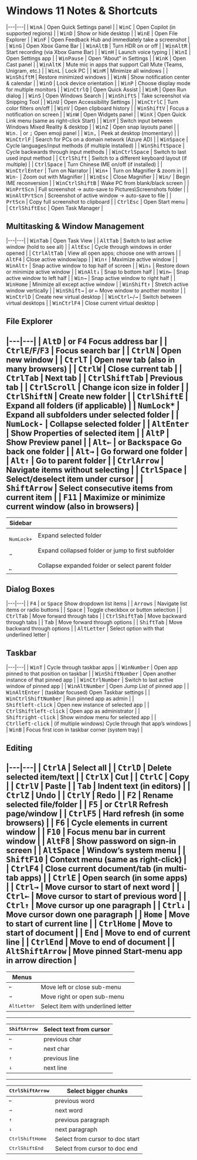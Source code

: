 # Windows 11 Notes & Shortcuts

|---|---|
| <kbd>Win</kbd><kbd>A</kbd> | Open Quick Settings panel |
| <kbd>Win</kbd><kbd>C</kbd> | Open Copilot (in supported regions) |
| <kbd>Win</kbd><kbd>D</kbd> | Show or hide desktop |
| <kbd>Win</kbd><kbd>E</kbd> | Open File Explorer |
| <kbd>Win</kbd><kbd>F</kbd> | Open Feedback Hub and immediately take a screenshot |
| <kbd>Win</kbd><kbd>G</kbd> | Open Xbox Game Bar |
| <kbd>Win</kbd><kbd>Alt</kbd><kbd>B</kbd> | Turn HDR on or off |
| <kbd>Win</kbd><kbd>Alt</kbd><kbd>R</kbd> | Start recording (via Xbox Game Bar) |
| <kbd>Win</kbd><kbd>H</kbd> | Launch voice typing |
| <kbd>Win</kbd><kbd>I</kbd> | Open Settings app |
| <kbd>Win</kbd><kbd>Pause</kbd> | Open “About” in Settings |
| <kbd>Win</kbd><kbd>K</kbd> | Open Cast panel |
| <kbd>Win</kbd><kbd>Alt</kbd><kbd>K</kbd> | Mute mic in apps that support Call Mute (Teams, Unigram, etc.) |
| <kbd>Win</kbd><kbd>L</kbd> | Lock PC |
| <kbd>Win</kbd><kbd>M</kbd> | Minimize all windows |
| <kbd>Win</kbd><kbd>Shift</kbd><kbd>M</kbd> | Restore minimized windows |
| <kbd>Win</kbd><kbd>N</kbd> | Show notification center & calendar |
| <kbd>Win</kbd><kbd>O</kbd> | Lock device orientation |
| <kbd>Win</kbd><kbd>P</kbd> | Choose display mode for multiple monitors |
| <kbd>Win</kbd><kbd>Ctrl</kbd><kbd>Q</kbd> | Open Quick Assist |
| <kbd>Win</kbd><kbd>R</kbd> | Open Run dialog |
| <kbd>Win</kbd><kbd>S</kbd> | Open Windows Search |
| <kbd>Win</kbd><kbd>Shift</kbd><kbd>S</kbd> | Take screenshot via Snipping Tool |
| <kbd>Win</kbd><kbd>U</kbd> | Open Accessibility Settings |
| <kbd>Win</kbd><kbd>Ctrl</kbd><kbd>C</kbd> | Turn color filters on/off |
| <kbd>Win</kbd><kbd>V</kbd> | Open clipboard history |
| <kbd>Win</kbd><kbd>Shift</kbd><kbd>V</kbd> | Focus a notification on screen |
| <kbd>Win</kbd><kbd>W</kbd> | Open Widgets panel |
| <kbd>Win</kbd><kbd>X</kbd> | Open Quick Link menu (same as right-click Start) |
| <kbd>Win</kbd><kbd>Y</kbd> | Switch input between Windows Mixed Reality & desktop |
| <kbd>Win</kbd><kbd>Z</kbd> | Open snap layouts panel |
| <kbd>Win</kbd><kbd>.</kbd> | or <kbd>;</kbd> Open emoji panel |
| <kbd>Win</kbd><kbd>,</kbd> | Peek at desktop (momentary) |
| <kbd>Win</kbd><kbd>Ctrl</kbd><kbd>F</kbd> | Search for PCs on a domain network (Azure AD) |
| <kbd>Win</kbd><kbd>Space</kbd> | Cycle languages/input methods (if multiple installed) |
| <kbd>Win</kbd><kbd>Shift</kbd><kbd>Space</kbd> | Cycle backwards through input methods |
| <kbd>Win</kbd><kbd>Ctrl</kbd><kbd>Space</kbd> | Switch to last used input method |
| <kbd>Ctrl</kbd><kbd>Shift</kbd> | Switch to a different keyboard layout (if multiple) |
| <kbd>Ctrl</kbd><kbd>Space</kbd> | Turn Chinese IME on/off (if installed) |
| <kbd>Win</kbd><kbd>Ctrl</kbd><kbd>Enter</kbd> | Turn on Narrator |
| <kbd>Win</kbd><kbd>+</kbd> | Turn on Magnifier & zoom in |
| <kbd>Win</kbd><kbd>-</kbd> | Zoom out with Magnifier |
| <kbd>Win</kbd><kbd>Esc</kbd> | Close Magnifier |
| <kbd>Win</kbd><kbd>/</kbd> | Begin IME reconversion |
| <kbd>Win</kbd><kbd>Ctrl</kbd><kbd>Shift</kbd><kbd>B</kbd> | Wake PC from blank/black screen |
| <kbd>Win</kbd><kbd>PrtScn</kbd> | Full screenshot → auto-save to Pictures\Screenshots folder |
| <kbd>Win</kbd><kbd>Alt</kbd><kbd>PrtScn</kbd> | Screenshot of active window → auto-save to file |
| <kbd>PrtScn</kbd> | Copy full screenshot to clipboard |
| <kbd>Ctrl</kbd><kbd>Esc</kbd> | Open Start menu |
| <kbd>Ctrl</kbd><kbd>Shift</kbd><kbd>Esc</kbd> | Open Task Manager |

## Multitasking & Window Management

|---|---|
| <kbd>Win</kbd><kbd>Tab</kbd> | Open Task View |
| <kbd>Alt</kbd><kbd>Tab</kbd> | Switch to last active window (hold to see all) |
| <kbd>Alt</kbd><kbd>Esc</kbd> | Cycle through windows in order opened |
| <kbd>Ctrl</kbd><kbd>Alt</kbd><kbd>Tab</kbd> | View all open apps; choose one with arrows |
| <kbd>Alt</kbd><kbd>F4</kbd> | Close active window/app |
| <kbd>Win</kbd><kbd>↑</kbd> | Maximize active window |
| <kbd>Win</kbd><kbd>Alt</kbd><kbd>↑</kbd> | Snap active window to top half of screen |
| <kbd>Win</kbd><kbd>↓</kbd> | Restore down or minimize active window |
| <kbd>Win</kbd><kbd>Alt</kbd><kbd>↓</kbd> | Snap to bottom half |
| <kbd>Win</kbd><kbd>←</kbd> | Snap active window to left half |
| <kbd>Win</kbd><kbd>→</kbd> | Snap active window to right half |
| <kbd>Win</kbd><kbd>Home</kbd> | Minimize all except active window |
| <kbd>Win</kbd><kbd>Shift</kbd><kbd>↑</kbd> | Stretch active window vertically |
| <kbd>Win</kbd><kbd>Shift</kbd><kbd>→</kbd> | or <kbd>←</kbd> Move window to another monitor |
| <kbd>Win</kbd><kbd>Ctrl</kbd><kbd>D</kbd> | Create new virtual desktop |
| <kbd>Win</kbd><kbd>Ctrl</kbd><kbd>←</kbd>/<kbd>→</kbd> | Switch between virtual desktops |
| <kbd>Win</kbd><kbd>Ctrl</kbd><kbd>F4</kbd> | Close current virtual desktop |

## File Explorer

|---|---|
| <kbd>Alt</kbd><kbd>D</kbd> | or <kbd>F4</kbd> Focus address bar |
| <kbd>Ctrl</kbd><kbd>E</kbd>/<kbd>F</kbd>/<kbd>F3</kbd> | Focus search bar |
| <kbd>Ctrl</kbd><kbd>N</kbd> | Open new window |
| <kbd>Ctrl</kbd><kbd>T</kbd> | Open new tab (also in many browsers) |
| <kbd>Ctrl</kbd><kbd>W</kbd> | Close current tab |
| <kbd>Ctrl</kbd><kbd>Tab</kbd> | Next tab |
| <kbd>Ctrl</kbd><kbd>Shift</kbd><kbd>Tab</kbd> | Previous tab |
| <kbd>Ctrl</kbd><kbd>Scroll</kbd> | Change icon size in folder |
| <kbd>Ctrl</kbd><kbd>Shift</kbd><kbd>N</kbd> | Create new folder |
| <kbd>Ctrl</kbd><kbd>Shift</kbd><kbd>E</kbd> | Expand all folders (if applicable) |
| <kbd>NumLock</kbd><kbd>*</kbd> | Expand all subfolders under selected folder |
| <kbd>NumLock</kbd><kbd>-</kbd> | Collapse selected folder |
| <kbd>Alt</kbd><kbd>Enter</kbd> | Show Properties of selected item |
| <kbd>Alt</kbd><kbd>P</kbd> | Show Preview panel |
| <kbd>Alt</kbd><kbd>←</kbd> | or <kbd>Backspace</kbd> Go back one folder |
| <kbd>Alt</kbd><kbd>→</kbd> | Go forward one folder |
| <kbd>Alt</kbd><kbd>↑</kbd> | Go to parent folder |
| <kbd>Ctrl</kbd><kbd>Arrow</kbd> | Navigate items without selecting |
| <kbd>Ctrl</kbd><kbd>Space</kbd> | Select/deselect item under cursor |
| <kbd>Shift</kbd><kbd>Arrow</kbd> | Select consecutive items from current item |
| <kbd>F11</kbd> | Maximize or minimize current window (also in browsers) |
---

| Sidebar ||
|---|---|
| <br><kbd>NumLock</kbd><kbd>+</kbd> | Expand selected folder |
| <br><kbd>→</kbd> | Expand collapsed folder or jump to first subfolder |
| <br><kbd>←</kbd> | Collapse expanded folder or select parent folder |

## Dialog Boxes

|---|---|
| <kbd>F4</kbd> | or <kbd>Space</kbd> Show dropdown list items |
| <kbd>Arrows</kbd> | Navigate list items or radio buttons |
| <kbd>Space</kbd> | Toggle checkbox or button selection |
| <kbd>Ctrl</kbd><kbd>Tab</kbd> | Move forward through tabs |
| <kbd>Ctrl</kbd><kbd>Shift</kbd><kbd>Tab</kbd> | Move backward through tabs |
| <kbd>Tab</kbd> | Move forward through options |
| <kbd>Shift</kbd><kbd>Tab</kbd> | Move backward through options |
| <kbd>Alt</kbd><kbd>Letter</kbd> | Select option with that underlined letter |

## Taskbar

|---|---|
| <kbd>Win</kbd><kbd>T</kbd> | Cycle through taskbar apps |
| <kbd>Win</kbd><kbd>Number</kbd> | Open app pinned to that position on taskbar |
| <kbd>Win</kbd><kbd>Shift</kbd><kbd>Number</kbd> | Open another instance of that pinned app |
| <kbd>Win</kbd><kbd>Ctrl</kbd><kbd>Number</kbd> | Switch to last active window of pinned app |
| <kbd>Win</kbd><kbd>Alt</kbd><kbd>Number</kbd> | Open Jump List of pinned app |
| <kbd>Win</kbd><kbd>Alt</kbd><kbd>Enter</kbd> | (taskbar focused) Open Taskbar settings |
| <kbd>Win</kbd><kbd>Ctrl</kbd><kbd>Shift</kbd><kbd>Number</kbd> | Run pinned app as admin |
| <br><kbd>Shift</kbd><kbd>left-click</kbd> | Open new instance of selected app |
| <br><kbd>Ctrl</kbd><kbd>Shift</kbd><kbd>left-click</kbd> | Open app as administrator |
| <br><kbd>Shift</kbd><kbd>right-click</kbd></kbd> | Show window menu for selected app |
| <br><kbd>Ctrl</kbd><kbd>left-click</kbd> | (if multiple windows) Cycle through that app’s windows |
| <kbd>Win</kbd><kbd>B</kbd> | Focus first icon in taskbar corner (system tray) |

## Editing

|---|---|
| <kbd>Ctrl</kbd><kbd>A</kbd> | Select all |
| <kbd>Ctrl</kbd><kbd>D</kbd> | Delete selected item/text |
| <kbd>Ctrl</kbd><kbd>X</kbd> | Cut |
| <kbd>Ctrl</kbd><kbd>C</kbd> | Copy |
| <kbd>Ctrl</kbd><kbd>V</kbd> | Paste |
| <kbd>Tab</kbd> | Indent text (in editors) |
| <kbd>Ctrl</kbd><kbd>Z</kbd> | Undo |
| <kbd>Ctrl</kbd><kbd>Y</kbd> | Redo |
| <kbd>F2</kbd> | Rename selected file/folder |
| <kbd>F5</kbd> | or <kbd>Ctrl</kbd><kbd>R</kbd> Refresh page/window |
| <kbd>Ctrl</kbd><kbd>F5</kbd> | Hard refresh (in some browsers) |
| <kbd>F6</kbd> | Cycle elements in current window |
| <kbd>F10</kbd> | Focus menu bar in current window |
| <kbd>Alt</kbd><kbd>F8</kbd> | Show password on sign-in screen |
| <kbd>Alt</kbd><kbd>Space</kbd> | Window’s system menu |
| <kbd>Shift</kbd><kbd>F10</kbd> | Context menu (same as right-click) |
| <kbd>Ctrl</kbd><kbd>F4</kbd> | Close current document/tab (in multi-tab apps) |
| <kbd>Ctrl</kbd><kbd>E</kbd> | Open search (in some apps) |
| <kbd>Ctrl</kbd><kbd>→</kbd> | Move cursor to start of next word |
| <kbd>Ctrl</kbd><kbd>←</kbd> | Move cursor to start of previous word |
| <kbd>Ctrl</kbd><kbd>↑</kbd> | Move cursor up one paragraph |
| <kbd>Ctrl</kbd><kbd>↓</kbd> | Move cursor down one paragraph |
| <kbd>Home</kbd> | Move to start of current line |
| <kbd>Ctrl</kbd><kbd>Home</kbd> | Move to start of document |
| <kbd>End</kbd> | Move to end of current line |
| <kbd>Ctrl</kbd><kbd>End</kbd> | Move to end of document |
| <kbd>Alt</kbd><kbd>Shift</kbd><kbd>Arrow</kbd> | Move pinned Start-menu app in arrow direction |
---

| Menus ||
|---|---|
| <kbd>←</kbd> | Move left or close sub-menu |
| <kbd>→</kbd> | Move right or open sub-menu |
| <kbd>Alt</kbd><kbd>Letter</kbd> | Select item with underlined letter |

---

| <kbd>Shift</kbd><kbd>Arrow</kbd> | Select text from cursor |
|---|---|
| <kbd>←</kbd> | previous char |
| <kbd>→</kbd> | next char |
| <kbd>↑</kbd> | previous line |
| <kbd>↓</kbd> | next line |

---

| <kbd>Ctrl</kbd><kbd>Shift</kbd><kbd>Arrow</kbd> | Select bigger chunks |
|---|---|
| <kbd>←</kbd> | previous word |
| <kbd>→</kbd> | next word |
| <kbd>↑</kbd> | previous paragraph |
| <kbd>↓</kbd> | next paragraph |
| <kbd>Ctrl</kbd><kbd>Shift</kbd><kbd>Home</kbd> | Select from cursor to doc start |
| <kbd>Ctrl</kbd><kbd>Shift</kbd><kbd>End</kbd> | Select from cursor to doc end |

